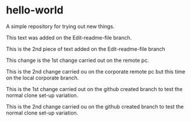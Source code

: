 # hello-world
A simple repository for trying out new things. 

This text was added on the Edit-readme-file branch. 

This is the 2nd piece of text added on the Edit-readme-file branch

This change is the 1st change carried out on the remote pc.

This is the 2nd change carried ou on the corporate remote pc but this time on the local corporate branch.

This is the 1st change carried out on the github created branch to test the normal clone set-up variation.

This is the 2nd change carried ou on the github created branch to test the normal clone set-up variation.
